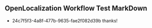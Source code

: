 ## OpenLocalization Workflow Test MarkDown
* 24c7f5f3-4a8f-477b-9635-fae2f082d39b thanks!

<!--HONumber=Sep16_HO1-->


